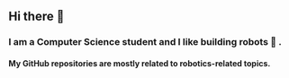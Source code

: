 ## Hi there 👋

### I am a Computer Science student and I like building robots 🤖 .

#### My GitHub repositories are mostly related to robotics-related topics.

<!--![](https://komarev.com/ghpvc/?username=logeshg2&style=flat)-->
<!--
**logeshg2/logeshg2** is a ✨ _special_ ✨ repository because its `README.md` (this file) appears on your GitHub profile.

Here are some ideas to get you started:

- 🔭 I’m currently working on ...
- 🌱 I’m currently learning ...
- 👯 I’m looking to collaborate on ...
- 🤔 I’m looking for help with ...
- 💬 Ask me about ...
- 📫 How to reach me: ...
- 😄 Pronouns: ...
- ⚡ Fun fact: ...
-->
